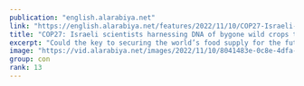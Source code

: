 ```yaml
---
publication: "english.alarabiya.net"
link: "https://english.alarabiya.net/features/2022/11/10/COP27-Israeli-scientists-harnessing-DNA-of-bygone-wild-crops-to-enhance-food-supply"
title: "COP27: Israeli scientists harnessing DNA of bygone wild crops to enhance food supply"
excerpt: "Could the key to securing the world’s food supply for the future be hidden in the DNA of crops from the distant past?Scientists in Israel are creating a"
image: "https://vid.alarabiya.net/images/2022/11/10/8041483e-0c8e-4dfa-bf51-e0f1bcc05792/8041483e-0c8e-4dfa-bf51-e0f1bcc05792_16x9_600x338.JPG"
group: con
rank: 13
---
```

